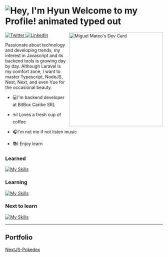 <h1>
  <img src="https://readme-typing-svg.demolab.com?font=Operator+Mono&size=37&duration=2800&pause=2000&color=FAFAFA&center=true&vCenter=true&width=940&height=50&lines=Hi+%F0%9F%91%8B%2C+I'm+Miguel+Mateo!" align="middle" alt="Hey, I'm Hyun Welcome to my Profile! animated typed out">
</h1>
<div align="left">
  <a target="_blank" href="https://twitter.com/MiguelMateoT">
    <img
      src="https://img.shields.io/twitter/follow/omBratteng?label=Twitter&logo=twitter&style=flat-square&color=1da1f2&logoColor=ffffff"
      alt="Twitter"
    />
  </a>
  <a href="https://www.linkedin.com/in/miguelangelmateotavarez/">
    <img
      src="https://img.shields.io/static/v1?logo=linkedin&style=flat-square&color=0072b1&label=LinkedIn&message=%E2%98%86"
      alt="LinkedIn"
    />
  </a>
  <a 
   href="https://app.daily.dev/MiguelMateot">
  <img src="https://api.daily.dev/devcards/d1a761016ef94813811480b4d08390c4.png?r=8zc" 
       width="300"
       align="right"
       alt="Miguel Mateo's Dev Card"/>
  </a>
</div>

Passionate about technology and developing trends, my interest in Javascript and its backend tools is growing day by day. Although Laravel is my comfort zone, I want to master Typescript, NodeJS, Nest, Next, and even Vue for the occasional beauty.

- 💻I'm backend developer at BitBox Caribe SRL

- ☕I Loves a fresh cup of coffee

- 🎧I'm not me if not listen music

- 📚I Enjoy learn

### Learned
[![My Skills](https://skillicons.dev/icons?i=html,css,javascript,php,laravel,typescript,nodejs)](https://skillicons.dev)

### Learning
[![My Skills](https://skillicons.dev/icons?i=nest,next)](https://skillicons.dev)

### Next to learn
[![My Skills](https://skillicons.dev/icons?i=vue)](https://skillicons.dev)

---

<!-- <p align="center"><br>
    <img align="center" src="./github-metrics.svg" alt="Metrics" /> <br>
</p> -->

## Portfolio

[NextJS-Pokedex](https://nextjspokedex.vercel.app/)
